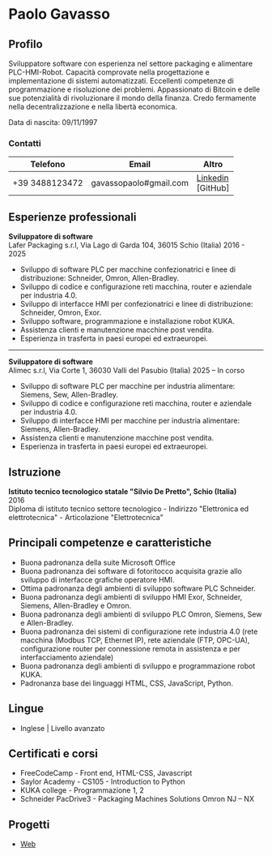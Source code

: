 # Paolo Gavasso

## Profilo
Sviluppatore software con esperienza nel settore packaging e alimentare PLC-HMI-Robot. Capacità comprovate nella progettazione e implementazione di sistemi automatizzati. Eccellenti competenze di programmazione e risoluzione dei problemi. Appassionato di Bitcoin e delle sue potenzialità di rivoluzionare il mondo della finanza. Credo fermamente nella decentralizzazione e nella libertà economica.

Data di nascita: 09/11/1997

### Contatti
|Telefono|Email|Altro   |
|--------|-----|--------|
|+39 3488123472|gavassopaolo#gmail.com|[Linkedin](www.linkedin.com/in/paolo-gavasso-85a534192)<br>[GitHub]|(https://gavaolo.github.io)

## Esperienze professionali
**Sviluppatore di software**  
Lafer Packaging s.r.l, Via Lago di Garda 104, 36015 Schio (Italia)
2016 - 2025
- Sviluppo di software PLC per macchine confezionatrici e linee di distribuzione: Schneider, Omron, Allen-Bradley.
- Sviluppo di codice e configurazione reti macchina, router e aziendale per industria 4.0.
- Sviluppo di interfacce HMI per confezionatrici e linee di distribuzione: Schneider, Omron, Exor.
- Sviluppo software, programmazione e installazione robot KUKA.
- Assistenza clienti e manutenzione macchine post vendita.
- Esperienza in trasferta in paesi europei ed extraeuropei. 

---

**Sviluppatore di software**  
Alimec s.r.l, Via Corte 1, 36030 Valli del Pasubio (Italia)
2025 – In corso
- Sviluppo di software PLC per macchine per industria alimentare: Siemens, Sew, Allen-Bradley.
- Sviluppo di codice e configurazione reti macchina, router e aziendale per industria 4.0.
- Sviluppo di interfacce HMI per macchine per industria alimentare: Siemens, Allen-Bradley.
- Assistenza clienti e manutenzione macchine post vendita.
- Esperienza in trasferta in paesi europei ed extraeuropei. 

## Istruzione
**Istituto tecnico tecnologico statale "Silvio De Pretto", Schio (Italia)**  
2016  
Diploma di istituto tecnico settore tecnologico - Indirizzo "Elettronica 
ed elettrotecnica" - Articolazione "Elettrotecnica"

## Principali competenze e caratteristiche
- Buona padronanza della suite Microsoft Office
- Buona padronanza dei software di fotoritocco acquisita grazie allo sviluppo di interfacce grafiche operatore HMI.
- Ottima padronanza degli ambienti di sviluppo software PLC Schneider.
- Buona padronanza degli ambienti di sviluppo HMI Exor, Schneider, Siemens, Allen-Bradley e Omron.
- Buona padronanza degli ambienti di sviluppo PLC Omron, Siemens, Sew e Allen-Bradley.
- Buona padronanza dei sistemi di configurazione rete industria 4.0 (rete macchina (Modbus TCP, Ethernet IP), rete aziendale (FTP, OPC-UA), configurazione router per connessione remota in assistenza e per interfacciamento aziendale)
- Buona padronanza degli ambienti di sviluppo e programmazione robot KUKA.
- Padronanza base dei linguaggi HTML, CSS, JavaScript, Python.

## Lingue
- Inglese | Livello avanzato

## Certificati e corsi
- FreeCodeCamp - Front end, HTML-CSS, Javascript
- Saylor Academy - CS105 - Introduction to Python
- KUKA college - Programmazione 1, 2
- Schneider PacDrive3 - Packaging Machines Solutions
Omron NJ – NX

## Progetti
- [Web](https://github.com/gavaolo/gavaolo.github.io/tree/main/projects/web_projects)

